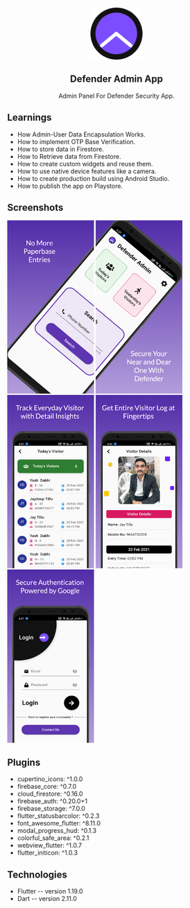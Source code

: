 <p align="center">
    <img src="https://github.com/Jay-Tillu/Defender-Admin/blob/main/assets/images/logo.png?raw=true" alt="Defender Admin App Logo" width="120" height="120">
  </a>
</p>

<h2 align="center">Defender Admin App</h2>

<p align="center">
Admin Panel For Defender Security App.
</p>

## Learnings
* How Admin-User Data Encapsulation Works.
* How to implement OTP Base Verification.
* How to store data in Firestore.
* How to Retrieve data from Firestore.
* How to create custom widgets and reuse them.
* How to use native device features like a camera.
* How to create production build using Android Studio.
* How to publish the app on Playstore.


## Screenshots

<p float="middle">
  <img src="https://github.com/Jay-Tillu/Defender-Admin/blob/main/assets/images/adminleft.jpg?raw=true" width="200" />
  <img src="https://github.com/Jay-Tillu/Defender-Admin/blob/main/assets/images/adminright.jpg?raw=true" width="200" /> 
  <img src="https://github.com/Jay-Tillu/Defender-Admin/blob/main/assets/images/admin1.jpg?raw=true" width="200" /> 
  <img src="https://github.com/Jay-Tillu/Defender-Admin/blob/main/assets/images/admin2.jpg?raw=true" width="200" /> 
  <img src="https://github.com/Jay-Tillu/Defender-Admin/blob/main/assets/images/admin3.jpg?raw=true" width="200" /> 
 
</p>


## Plugins

- cupertino_icons: ^1.0.0
- firebase_core: ^0.7.0
- cloud_firestore: ^0.16.0
- firebase_auth: ^0.20.0+1
- firebase_storage: ^7.0.0
- flutter_statusbarcolor: ^0.2.3
- font_awesome_flutter: ^8.11.0
- modal_progress_hud: ^0.1.3
- colorful_safe_area: ^0.2.1
- webview_flutter: ^1.0.7
- flutter_initicon: ^1.0.3

## Technologies

- Flutter -- version 1.19.0
- Dart -- version 2.11.0
